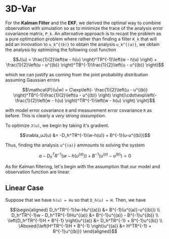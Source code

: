 # 3D-Var 
For the **Kalman Filter** and the **EKF**, we derived the optimal way to combine observation with simulation so as to minimize the trace of the analysis error covariance matrix, ``P_k``. An alternative approach is to recast the problem as a pure optimzation problem where rather than finding a filter ``K_k`` that will add an innovation to ``u_k^{(b)}`` to obtain the analysis ``u_k^{(a)}``, we obtain the analysis by optimizing the following cost function
```math
J(u) = \frac{1}{2}\left(w - h(u) \right)^TR^{-1}\left(w - h(u) \right) + \frac{1}{2}\left(u - u^{(b)} \right)^TB^{-1}\frac{1}{2}\left(u - u^{(b)} \right)
```
which we can justify as coming from the joint probability distribution assuming Gaussian errors
```math
\mathcal{P}(u|w) = C\exp\left(- \frac{1}{2}\left(u - u^{(b)} \right)^TB^{-1}\frac{1}{2}\left(u - u^{(b)} \right) \right)\cdot\exp\left(-  \frac{1}{2}\left(w - h(u) \right)^TR^{-1}\left(w - h(u) \right) \right)
```
with model error covariance ``B`` and measurement error covariance ``R`` as before. This is clearly a *very strong assumption*.

To optimize ``J(u)``, we begin by taking it's gradient.
```math
\nabla_uJ(u) &= -D_h^TR^{-1}(w-h(u)) + B^{-1}(u-u^{(b)})
```
Thus, finding the analysis ``u^{(a)}`` ammounts to solving the system 
```math
a-D_h^TR^{-1}(w-h(u^{(a)})) + B^{-1}(u^{(a)}-u^{(b)}) = 0
```

As for Kalman filtering, let's begin with the assumption that our model and observation function are linear. 

## Linear Case
Suppose that we have ``h(u) = Hu`` so that ``D_h(u) = H``. Then, we have 
```math 
\begin{aligned}
    D_h^TR^{-1}(w-Hu^{(a)}) &= B^{-1}(u^{(a)}-u^{(b)}) \\ 
    D_h^TR^{-1}w - D_h^TR^{-1}Hu^{(a)} &= B^{-1}u^{(a)} - B^{-1}u^{(b)} \\ 
    \left(D_h^TR^{-1}H + B^{-1} \right)u^{(a)} &= D_h^TR^{-1} + B^{-1}u^{(b)} \\
    \Aboxed{\left(H^TR^{-1}H + B^{-1} \right)u^{(a)} &= H^TR^{-1} + B^{-1}u^{(b)}}
\end{aligned}
```

